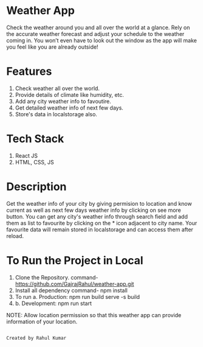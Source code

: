 # Weather App
Check the weather around you and all over the world at a glance. Rely on the accurate weather forecast and adjust your schedule to the weather coming in. You won’t even have to look out the window as the app will make you feel like you are already outside!


# Features
  1. Check weather all over the world.
  2. Provide details of climate like humidity, etc.
  3. Add any city weather info to favoutire.
  4. Get detailed weather info of next few days.
  5. Store's data in localstorage also.


# Tech Stack
  1. React JS
  2. HTML, CSS, JS


# Description
  Get the weather info of your city by giving permision to location and know current as well as next few days weather info by clicking on see more button. You can get     any city's weather info through search field and add them as list to favourite by clicking on the * icon adjacent to city name. Your favourite data will remain stored           in localstorage and can access them after reload.


# To Run the Project in Local
  1. Clone the Repository. command- https://github.com/GajrajRahul/weather-app.git
  2. Install all dependency command- npm install
  3. To run a. Production: npm run build serve -s build
  4. b. Development: npm run start
  


NOTE: Allow location permission so that this weather app can provide information of your location.






                                                                     Created by Rahul Kumar
